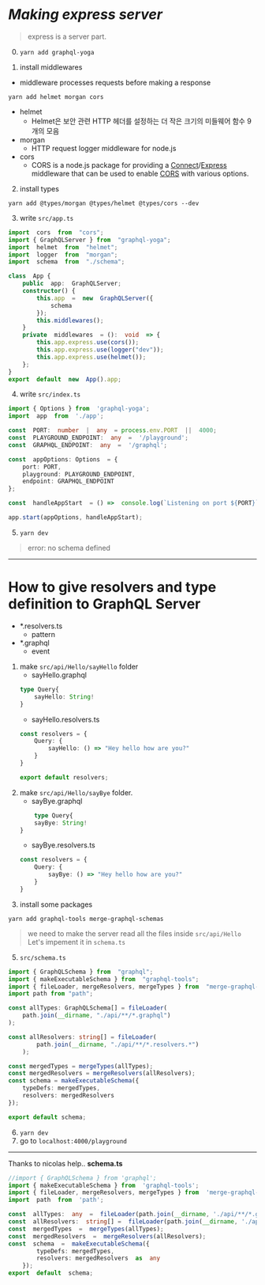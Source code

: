 

# ***Making express server***
> express is a server part.

0. `yarn add graphql-yoga`

1. install middlewares
- middleware processes requests before making a response
```
yarn add helmet morgan cors
```
- helmet
	-  Helmet은 보안 관련 HTTP 헤더를 설정하는 더 작은 크기의 미들웨어 함수 9개의 모음
- morgan
	- HTTP request logger middleware for node.js
- cors
	- CORS is a node.js package for providing a [Connect](http://www.senchalabs.org/connect/)/[Express](http://expressjs.com/) middleware that can be used to enable [CORS](http://en.wikipedia.org/wiki/Cross-origin_resource_sharing) with various options.

2. install types
```
yarn add @types/morgan @types/helmet @types/cors --dev
```

3.  write `src/app.ts`
```typescript
import  cors  from  "cors";
import { GraphQLServer } from  "graphql-yoga";
import  helmet  from  "helmet";
import  logger  from  "morgan";
import  schema  from  "./schema";

class  App {
	public  app:  GraphQLServer;
	constructor() {
		this.app  =  new  GraphQLServer({
			schema
		});
		this.middlewares();
	}
	private  middlewares  = ():  void  => {
		this.app.express.use(cors());
		this.app.express.use(logger("dev"));
		this.app.express.use(helmet());
	};
}
export  default  new  App().app;
```

4.  write `src/index.ts`
```typescript
import { Options } from  'graphql-yoga';
import  app  from  './app';

const  PORT:  number  |  any  = process.env.PORT  ||  4000;
const  PLAYGROUND_ENDPOINT:  any  =  '/playground';
const  GRAPHQL_ENDPOINT:  any  =  '/graphql';

const  appOptions: Options  = {
	port: PORT,
	playground: PLAYGROUND_ENDPOINT,
	endpoint: GRAPHQL_ENDPOINT
};

const  handleAppStart  = () =>  console.log(`Listening on port ${PORT}`);

app.start(appOptions, handleAppStart);
```

5. `yarn dev`
> error: no schema defined
----
# How to give resolvers and type definition to GraphQL Server

- *.resolvers.ts
	-  pattern
- *.graphql
	-  event


1. make `src/api/Hello/sayHello` folder
	- sayHello.graphql
	```typescript
	type Query{
		sayHello: String!
	}
	```
	- sayHello.resolvers.ts
	```typescript
	const resolvers = {
		Query: {
			sayHello: () => "Hey hello how are you?"
		}
	}
	
	export default resolvers;
	```
2. make `src/api/Hello/sayBye` folder.
	- sayBye.graphql
	```typescript
		type Query{
		sayBye: String!
	}
	```
	- sayBye.resolvers.ts
	```typescript
	const resolvers = {
		Query: {
			sayBye: () => "Hey hello how are you?"
		}
	}
	```
4. install some packages
```
yarn add graphql-tools merge-graphql-schemas
```
> we need to make the server read all the files inside `src/api/Hello`
> Let's impement it in `schema.ts`

5. `src/schema.ts`
```typescript
import { GraphQLSchema } from  "graphql";
import { makeExecutableSchema } from  "graphql-tools";
import { fileLoader, mergeResolvers, mergeTypes } from  "merge-graphql-schemas";
import path from "path";

const allTypes: GraphQLSchema[] = fileLoader(
	path.join(__dirname, "./api/**/*.graphql")
);

const allResolvers: string[] = fileLoader(
		path.join(__dirname, "./api/**/*.resolvers.*")
	);

const mergedTypes = mergeTypes(allTypes);
const mergedResolvers = mergeResolvers(allResolvers);
const schema = makeExecutableSchema({
	typeDefs: mergedTypes,
	resolvers: mergedResolvers
});

export default schema;
```

6. `yarn dev`
7.  go to `localhost:4000/playground`

-----------
Thanks to nicolas help..
**schema.ts**
```typescript
//import { GraphQLSchema } from 'graphql';
import { makeExecutableSchema } from  'graphql-tools';
import { fileLoader, mergeResolvers, mergeTypes } from  'merge-graphql-schemas';
import  path  from  'path';

const  allTypes:  any  =  fileLoader(path.join(__dirname, './api/**/*.graphql'));
const  allResolvers:  string[] =  fileLoader(path.join(__dirname, './api/**/*.resolvers.*'));
const  mergedTypes  =  mergeTypes(allTypes);
const  mergedResolvers  =  mergeResolvers(allResolvers);
const  schema  =  makeExecutableSchema({
		typeDefs: mergedTypes,
		resolvers: mergedResolvers  as  any
	});
export  default  schema;
```
<!--stackedit_data:
eyJoaXN0b3J5IjpbLTE2NTc5NzA3NzEsLTEwMTYyMDgxODAsLT
EzNTIzNDUwMTMsNDgxODQ1NzkzLC0xMDYxNzE1Njk3LDIwMjY5
NTc5NTYsNTkzNDMxMTAsLTIxMjI0NDc1NjcsLTIwODg3NDY2MT
JdfQ==
-->